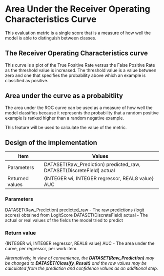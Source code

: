 # Area Under the Receiver Operating Characteristics Curve
This evaluation metric is a single score that is a measure of how well the model is able to distinguish between classes.
## The Receiver Operating Characteristics curve
This curve is a plot of the True Positive Rate versus the False Positive Rate as the threshold value is increased. The threshold value is a value between zero and one that specifies the probability above which an example is classified as positive.
## Area under the curve as a probabitlity
The area under the ROC curve can be used as a measure of how well the model classifies because it represents the probability that a random positive example is ranked higher than a random negative example.

This feature will be used to calculate the value of the metric.
## Design of the implementation
| Item | Values |
| --- | --- |
| Parameters | DATASET(Raw_Prediction) predicted_raw, DATASET(DiscreteField) actual |
| Returned values | {INTEGER wi, INTEGER regressor, REAL8 value} AUC |
### Parameters
DATASET(Raw_Prediction) predicted_raw - The raw predictions (logit scores) obtained from LogitScore
DATASET(DiscreteField) actual - The actual or real values of the fields the model tried to predict
### Return value
{INTEGER wi, INTEGER regressor, REAL8 value} AUC - The area under the curve, per regressor, per work item.

*Alternatively, in view of convenience, the **DATASET(Raw_Prediction)** may be changed to **DATASET(Classify_Result)** and the raw values may be calculated from the prediction and confidence values as an additional step.*
